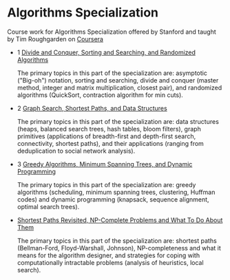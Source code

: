 # Algorithms Specialization
Course work for Algorithms Specialization offered by Stanford and taught by Tim Roughgarden on [Coursera](https://www.coursera.org/specializations/algorithms#about)
* 1 [Divide and Conquer, Sorting and Searching, and Randomized Algorithms](https://www.coursera.org/learn/algorithms-divide-conquer?specialization=algorithms)
    
    The primary topics in this part of the specialization are: asymptotic ("Big-oh") notation, sorting and searching, divide and conquer (master method, integer and matrix multiplication, closest pair), and randomized algorithms (QuickSort, contraction algorithm for min cuts).
* 2 [Graph Search, Shortest Paths, and Data Structures](https://www.coursera.org/learn/algorithms-graphs-data-structures?specialization=algorithms)
    
    The primary topics in this part of the specialization are: data structures (heaps, balanced search trees, hash tables, bloom filters), graph primitives (applications of breadth-first and depth-first search, connectivity, shortest paths), and their applications (ranging from deduplication to social network analysis).
* 3 [Greedy Algorithms, Minimum Spanning Trees, and Dynamic Programming](https://www.coursera.org/learn/algorithms-greedy?specialization=algorithms)
    
    The primary topics in this part of the specialization are: greedy algorithms (scheduling, minimum spanning trees, clustering, Huffman codes) and dynamic programming (knapsack, sequence alignment, optimal search trees).
* [Shortest Paths Revisited, NP-Complete Problems and What To Do About Them](https://www.coursera.org/learn/algorithms-npcomplete?specialization=algorithms)
    
    The primary topics in this part of the specialization are: shortest paths (Bellman-Ford, Floyd-Warshall, Johnson), NP-completeness and what it means for the algorithm designer, and strategies for coping with computationally intractable problems (analysis of heuristics, local search).